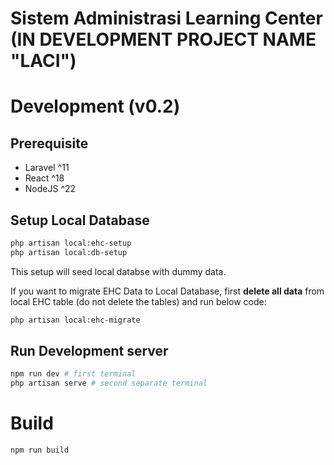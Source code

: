 # Sistem Administrasi Learning Center (IN DEVELOPMENT PROJECT NAME "LACI")

# Development (v0.2)

## Prerequisite

- Laravel ^11
- React ^18
- NodeJS ^22

## Setup Local Database

```bash
php artisan local:ehc-setup
php artisan local:db-setup
```

This setup will seed local databse with dummy data.

If you want to migrate EHC Data to Local Database, first **delete all data** from local EHC table (do not delete the tables)
and run below code:

```bash
php artisan local:ehc-migrate
```

## Run Development server

```bash
npm run dev # first terminal
php artisan serve # second separate terminal
```

# Build

```bash
npm run build
```
